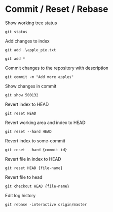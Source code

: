 # Commit / Reset / Rebase

Show working tree status

    git status  

Add changes to index  
  
    git add .\apple_pie.txt

    git add * 

Commit changes to the repository with description

    git commit -m "Add more apples"  

Show changes in commit
  
    git show 500132

Revert index to HEAD
  
    git reset HEAD

Revert working area and index to HEAD 
  
    git reset --hard HEAD

Revert index to some-commit
  
    git reset --hard {commit-id}

Revert file in index to HEAD

    git reset HEAD {file-name}

Revert file to head

    git checkout HEAD {file-name}

Edit log history

    git rebase -interactive origin/master

